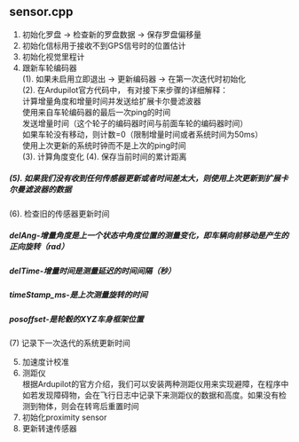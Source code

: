 ## sensor.cpp
1. 初始化罗盘 -> 检查新的罗盘数据 -> 保存罗盘偏移量
2. 初始化信标用于接收不到GPS信号时的位置估计
3. 初始化视觉里程计
4. 跟新车轮编码器  
  (1). 如果未启用立即退出 -> 更新编码器 -> 在第一次迭代时初始化  
  (2). 在Ardupilot官方代码中， 有对接下来步骤的详细解释：   
       计算增量角度和增量时间并发送给扩展卡尔曼滤波器  
       使用来自车轮编码器的最后一次ping的时间  
       发送增量时间（这个轮子的编码器时间与前面车轮的编码器时间）  
       如果车轮没有移动，则计数=0（限制增量时间或者系统时间为50ms）  
       使用上次更新的系统时钟而不是上次的ping时间  
  (3). 计算角度变化
  (4). 保存当前时间的累计距离
  ##### (5). 如果我们没有收到任何传感器更新或者时间差太大，则使用上次更新到扩展卡尔曼滤波器的数据  
  (6). 检查旧的传感器更新时间
  ##### delAng-增量角度是上一个状态中角度位置的测量变化，即车辆向前移动是产生的正向旋转（rad）
  ##### delTime-增量时间是测量延迟的时间间隔（秒）
  ##### timeStamp_ms-是上次测量旋转的时间
  ##### posoffset-是轮毂的XYZ车身框架位置
  (7) 记录下一次迭代的系统更新时间  
  
5. 加速度计校准
6. 测距仪  
根据Ardupilot的官方介绍，我们可以安装两种测距仪用来实现避障，在程序中如若发现障碍物，会在飞行日志中记录下来测距仪的数据和高度。如果没有检测到物体，则会在转弯后重置时间
7. 初始化proximity sensor
8. 更新转速传感器
